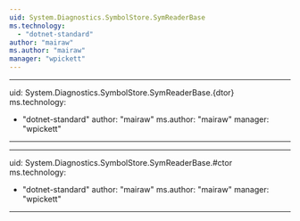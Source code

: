 ```yaml
---
uid: System.Diagnostics.SymbolStore.SymReaderBase
ms.technology: 
  - "dotnet-standard"
author: "mairaw"
ms.author: "mairaw"
manager: "wpickett"
---
```


---
uid: System.Diagnostics.SymbolStore.SymReaderBase.{dtor}
ms.technology: 
  - "dotnet-standard"
author: "mairaw"
ms.author: "mairaw"
manager: "wpickett"
---

---
uid: System.Diagnostics.SymbolStore.SymReaderBase.#ctor
ms.technology: 
  - "dotnet-standard"
author: "mairaw"
ms.author: "mairaw"
manager: "wpickett"
---
